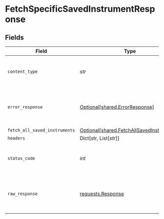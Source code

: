 # FetchSpecificSavedInstrumentResponse


## Fields

| Field                                                                                        | Type                                                                                         | Required                                                                                     | Description                                                                                  |
| -------------------------------------------------------------------------------------------- | -------------------------------------------------------------------------------------------- | -------------------------------------------------------------------------------------------- | -------------------------------------------------------------------------------------------- |
| `content_type`                                                                               | *str*                                                                                        | :heavy_check_mark:                                                                           | HTTP response content type for this operation                                                |
| `error_response`                                                                             | [Optional[shared.ErrorResponse]](../../models/shared/errorresponse.md)                       | :heavy_minus_sign:                                                                           | Any bad or invalid request will lead to following error object                               |
| `fetch_all_saved_instruments`                                                                | [Optional[shared.FetchAllSavedInstruments]](../../models/shared/fetchallsavedinstruments.md) | :heavy_minus_sign:                                                                           | OK                                                                                           |
| `headers`                                                                                    | Dict[str, List[*str*]]                                                                       | :heavy_minus_sign:                                                                           | N/A                                                                                          |
| `status_code`                                                                                | *int*                                                                                        | :heavy_check_mark:                                                                           | HTTP response status code for this operation                                                 |
| `raw_response`                                                                               | [requests.Response](https://requests.readthedocs.io/en/latest/api/#requests.Response)        | :heavy_minus_sign:                                                                           | Raw HTTP response; suitable for custom response parsing                                      |